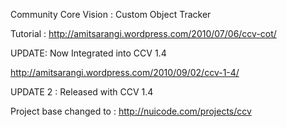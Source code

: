 Community Core Vision : Custom Object Tracker

Tutorial : http://amitsarangi.wordpress.com/2010/07/06/ccv-cot/

UPDATE: Now Integrated into CCV 1.4

http://amitsarangi.wordpress.com/2010/09/02/ccv-1-4/

UPDATE 2 : Released with CCV 1.4

Project base changed to : http://nuicode.com/projects/ccv